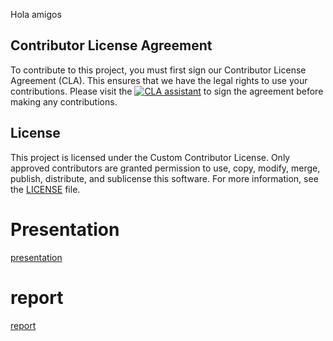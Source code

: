 Hola amigos

## Contributor License Agreement
To contribute to this project, you must first sign our Contributor License Agreement (CLA). This ensures that 
we have the legal rights to use your contributions. Please visit the [![CLA assistant](https://cla-assistant.io/readme/badge/chemsodev/Hak_Dari-app)](https://cla-assistant.io/chemsodev/Hak_Dari-app)
to sign the agreement before making any contributions.

## License
This project is licensed under the Custom Contributor License. Only approved contributors are granted permission 
to use, copy, modify, merge, publish, distribute, and sublicense this software. For more information, see the 
[LICENSE](./LICENSE.txt) file.

# Presentation 
[presentation](https://www.canva.com/design/DAGF-pa3_S4/uxGe03O4zGjDtNg7XfwRlw/edit?utm_content=DAGF-pa3_S4&utm_campaign=designshare&utm_medium=link2&utm_source=sharebutton)

# report 
[report](https://www.canva.com/design/DAGFh_XT-qw/Mjw0qgLEsB6JCybB56AOxg/edit?utm_content=DAGFh_XT-qw&utm_campaign=designshare&utm_medium=link2&utm_source=sharebutton)
